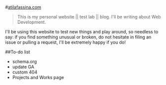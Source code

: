 #[atilafassina.com](http://atilafassina.com)

>This is my personal website || test lab || blog. I'll be writing about Web Development.

I'll be using this website to test new things and play around, so needless to say: if you find something unusual or broken, do not hesitate in filing an issue or pulling a request, I'll be extremely happy if you do!


##To-do list

- schema.org
- update GA
- custom 404
- Projects and Works page
